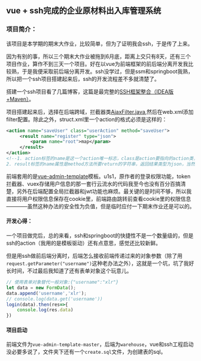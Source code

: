 ## vue + ssh完成的企业原材料出入库管理系统



### 项目简介：

该项目是本学期的期末大作业，比较简单，但为了证明我会ssh，于是传了上来。

因为有别的事，所以三个期末大作业被拖到6月底，距离上交只有8天，还有三个项目作业，算作不到三天一个项目。好在以vue为前端框架的前后端分离开发我比较熟，于是我便采取前后端分离开发。ssh没学过，但是ssm和springboot我熟，所以把一个ssh项目搭建起来后，ssh的开发流程差不多就清楚了。

搭建一个ssh项目看了几篇博客，这篇是最完整的[SSH框架整合（IDEA版+Maven）](https://blog.csdn.net/h2503652646/article/details/104933654/)。

项目搭建起来后，选择在后端跨域，拦截器类[AjaxFilter.java](./warehouse/src/main/java/com/utils/AjaxFilter.java),然后在web.xml添加filter配置。除此之外，struct.xml里一个action的格式必须是这样的：

```xml
<action name="saveUser" class="userAction" method="saveUser">
     <result name="register" type="json">
         <param name="root">map</param>
     </result>
</action>
<!--1. action标签的name是这一个action唯一标志，class是action要指向的action类，method是该action类的方法，也是后端的响应请求url
2. result标签的name属性是method方法所要return的字符串，返回结果类型为json，当然要添加struts2-json-plugin依赖，param标签格式只能这么写，map只要返回的hashmap的名字，这个在对应action类里。-->
```



前端套用的是[vue-admin-template](https://github.com/PanJiaChen/vue-admin-template)模板。u1s1，原作者的登录权限功能，token拦截器、vuex存储用户信息的那一套行云流水的代码我至今也没有百分百搞清楚，另外在后端配置全局拦截器和jwt功能也麻烦。最关键的是时间不够，所以我直接将用户权限信息保存在cookie里，前端路由跳转前查看cookie里的权限信息————虽然这种办法的安全性为负值，但是临时应付一下期末作业还是可以的。



#### 开发心得：

一个项目做完后，总的来看，ssh和springboot的快捷性不是一个数量级的，但是ssh的action（我用的是模板驱动）还有点意思，感觉还比较新鲜。

但是用ssh做前后端分离时，后端怎么接收前端传递过来的对象参数（除了用`request.getParameter("username")`这种老办法之外），这就是一个坑，坑了我好长时间，不过最后我知道了还有表单对象这个玩意儿。

```javascript
// 使用表单对象替代一般对象:{"username":"xlr"}
let data = new FormData();
data.append('username','xlr');
// console.log(data.get('username'))
login(data).then(res=>{
    console.log(res.data)
})
```





#### 项目启动

前端文件为`vue-admin-template-master`，后端为`warehouse`，vue和ssh工程启动没必要多说了，文件夹下还有一个`create.sql`文件，为创建表的sql。





